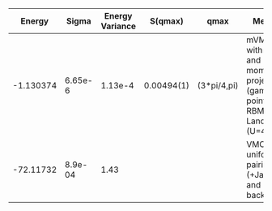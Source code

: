 |       Energy    |  Sigma          | Energy Variance  |  S(qmax)          | qmax             |  Method                                                                         | Data repository   |
| ----------------| ----------------| -----------------| ----------------| -----------------| --------------------------------------------------------------------------------| ------------------|
|    -1.130374    |  6.65e-6        | 1.13e-4          | 0.00494(1)          | (3*pi/4,pi)        | mVMC with SU(2) and momentum projections (gamma point) + RBM + Lanczos, (U=4)   |  |
|    -72.11732      |   8.9e-04       | 1.43            |               |               |   VMC with uniform pairing (+Jastrow and backflow)  |  | 
